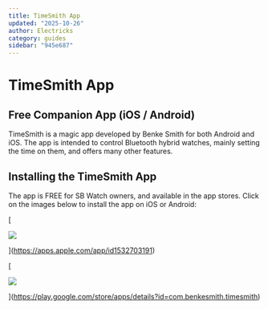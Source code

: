 ```yaml
---
title: TimeSmith App
updated: "2025-10-26"
author: Electricks
category: guides
sidebar: "945e687"
---
```


# TimeSmith App

## Free Companion App (iOS / Android)

TimeSmith is a magic app developed by Benke Smith for both Android and iOS. The app is intended to control Bluetooth hybrid watches, mainly setting the time on them, and offers many other features.

## Installing the TimeSmith App

The app is FREE for SB Watch owners, and available in the app stores. Click on the images below to install the app on iOS or Android:

[

![](https://electricks.info/wp-content/uploads/2024/09/appstore.png)

](https://apps.apple.com/app/id1532703191)

[

![](https://electricks.info/wp-content/uploads/2023/10/googleplay.png)

](https://play.google.com/store/apps/details?id=com.benkesmith.timesmith)